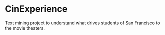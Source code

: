 # CinExperience
Text mining project to understand what drives students of San Francisco to the movie theaters.
